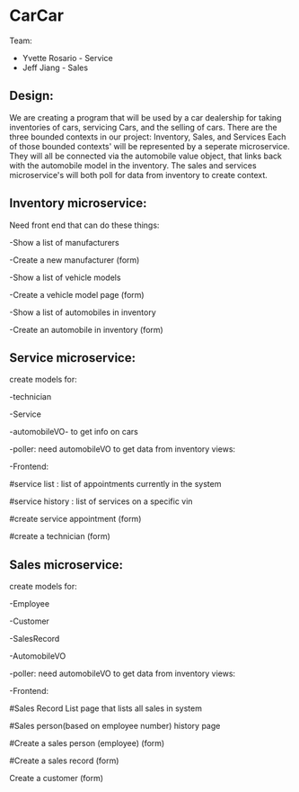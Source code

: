 # CarCar

Team:

* Yvette Rosario - Service
* Jeff Jiang - Sales



## Design:

We are creating a program that will be used by a car dealership for taking inventories of cars, servicing Cars, and the selling of cars. There are the three bounded contexts in our project: Inventory, Sales, and Services
Each of those bounded contexts' will be represented by a seperate microservice. They will all be connected via the automobile value object, that links back with the automobile model in the inventory. The sales and services microservice's will both poll for data from inventory to create context.

## Inventory microservice:

Need front end that can do these things:

-Show a list of manufacturers

-Create a new manufacturer (form)

-Show a list of vehicle models

-Create a vehicle model page (form)

-Show a list of automobiles in inventory

-Create an automobile in inventory (form)

## Service microservice:

create models for:

-technician

-Service

-automobileVO- to get info on cars

-poller: need automobileVO to get data from inventory views:

-Frontend:

#service list : list of appointments currently in the system

#service history : list of services on a specific vin

#create service appointment (form)

#create a technician (form)


## Sales microservice:

create models for:

-Employee

-Customer

-SalesRecord

-AutomobileVO

-poller: need automobileVO to get data from inventory views:

-Frontend:

#Sales Record List page that lists all sales in system


#Sales person(based on employee number) history page


#Create a sales person (employee) (form)


#Create a sales record (form)


Create a customer (form)
